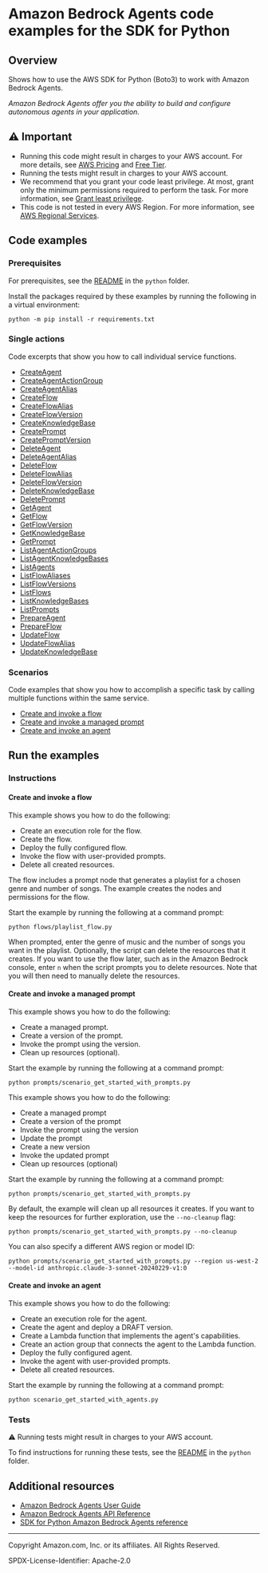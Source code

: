 # Amazon Bedrock Agents code examples for the SDK for Python

## Overview

Shows how to use the AWS SDK for Python (Boto3) to work with Amazon Bedrock Agents.

<!--custom.overview.start-->
<!--custom.overview.end-->

_Amazon Bedrock Agents offer you the ability to build and configure autonomous agents in your application._

## ⚠ Important

* Running this code might result in charges to your AWS account. For more details, see [AWS Pricing](https://aws.amazon.com/pricing/) and [Free Tier](https://aws.amazon.com/free/).
* Running the tests might result in charges to your AWS account.
* We recommend that you grant your code least privilege. At most, grant only the minimum permissions required to perform the task. For more information, see [Grant least privilege](https://docs.aws.amazon.com/IAM/latest/UserGuide/best-practices.html#grant-least-privilege).
* This code is not tested in every AWS Region. For more information, see [AWS Regional Services](https://aws.amazon.com/about-aws/global-infrastructure/regional-product-services).

<!--custom.important.start-->
<!--custom.important.end-->

## Code examples

### Prerequisites

For prerequisites, see the [README](../../README.md#Prerequisites) in the `python` folder.

Install the packages required by these examples by running the following in a virtual environment:

```
python -m pip install -r requirements.txt
```

<!--custom.prerequisites.start-->
<!--custom.prerequisites.end-->

### Single actions

Code excerpts that show you how to call individual service functions.

- [CreateAgent](bedrock_agent_wrapper.py#L32)
- [CreateAgentActionGroup](bedrock_agent_wrapper.py#L61)
- [CreateAgentAlias](bedrock_agent_wrapper.py#L96)
- [CreateFlow](flows/flow.py#L18)
- [CreateFlowAlias](flows/flow_alias.py#L15)
- [CreateFlowVersion](flows/flow_version.py#L18)
- [CreateKnowledgeBase](knowledge_bases/knowledge_base.py#L29)
- [CreatePrompt](prompts/prompt.py#L18)
- [CreatePromptVersion](prompts/prompt.py#L84)
- [DeleteAgent](bedrock_agent_wrapper.py#L118)
- [DeleteAgentAlias](bedrock_agent_wrapper.py#L139)
- [DeleteFlow](flows/flow.py#L155)
- [DeleteFlowAlias](flows/flow_alias.py#L98)
- [DeleteFlowVersion](flows/flow_version.py#L91)
- [DeleteKnowledgeBase](knowledge_bases/knowledge_base.py#L165)
- [DeletePrompt](prompts/prompt.py#L159)
- [GetAgent](bedrock_agent_wrapper.py#L161)
- [GetFlow](flows/flow.py#L192)
- [GetFlowVersion](flows/flow_version.py#L54)
- [GetKnowledgeBase](knowledge_bases/knowledge_base.py#L86)
- [GetPrompt](prompts/prompt.py#L124)
- [ListAgentActionGroups](bedrock_agent_wrapper.py#L208)
- [ListAgentKnowledgeBases](bedrock_agent_wrapper.py#L237)
- [ListAgents](bedrock_agent_wrapper.py#L185)
- [ListFlowAliases](flows/flow_alias.py#L132)
- [ListFlowVersions](flows/flow_version.py#L128)
- [ListFlows](flows/flow.py#L229)
- [ListKnowledgeBases](knowledge_bases/knowledge_base.py#L195)
- [ListPrompts](prompts/prompt.py#L191)
- [PrepareAgent](bedrock_agent_wrapper.py#L266)
- [PrepareFlow](flows/flow.py#L58)
- [UpdateFlow](flows/flow.py#L112)
- [UpdateFlowAlias](flows/flow_alias.py#L55)
- [UpdateKnowledgeBase](knowledge_bases/knowledge_base.py#L116)

### Scenarios

Code examples that show you how to accomplish a specific task by calling multiple
functions within the same service.

- [Create and invoke a flow](flows/playlist_flow.py)
- [Create and invoke a managed prompt](prompts/scenario_get_started_with_prompts.py)
- [Create and invoke an agent](scenario_get_started_with_agents.py)


<!--custom.examples.start-->
<!--custom.examples.end-->

## Run the examples

### Instructions


<!--custom.instructions.start-->
<!--custom.instructions.end-->



#### Create and invoke a flow

This example shows you how to do the following:

- Create an execution role for the flow.
- Create the flow.
- Deploy the fully configured flow.
- Invoke the flow with user-provided prompts.
- Delete all created resources.

<!--custom.scenario_prereqs.bedrock-agent_GettingStartedWithBedrockFlows.start-->

The flow includes a prompt node that generates a playlist for a chosen genre
and number of songs. The example creates the nodes and permissions
for the flow.

<!--custom.scenario_prereqs.bedrock-agent_GettingStartedWithBedrockFlows.end-->

Start the example by running the following at a command prompt:

```
python flows/playlist_flow.py
```


<!--custom.scenarios.bedrock-agent_GettingStartedWithBedrockFlows.start-->

When prompted, enter the genre of music and the number of songs you want
in the playlist.
Optionally, the script can delete the resources that it creates. If you want to use the flow later, such as in the Amazon Bedrock console, enter `n` when the script prompts you to delete resources. Note that you will then need to manually delete the resources.

<!--custom.scenarios.bedrock-agent_GettingStartedWithBedrockFlows.end-->

#### Create and invoke a managed prompt

This example shows you how to do the following:

- Create a managed prompt.
- Create a version of the prompt.
- Invoke the prompt using the version.
- Clean up resources (optional).

<!--custom.scenario_prereqs.bedrock-agent_GettingStartedWithBedrockPrompts.start-->
<!--custom.scenario_prereqs.bedrock-agent_GettingStartedWithBedrockPrompts.end-->

Start the example by running the following at a command prompt:

```
python prompts/scenario_get_started_with_prompts.py
```


<!--custom.scenarios.bedrock-agent_GettingStartedWithBedrockPrompts.start-->

This example shows you how to do the following:

- Create a managed prompt
- Create a version of the prompt
- Invoke the prompt using the version
- Update the prompt
- Create a new version
- Invoke the updated prompt
- Clean up resources (optional)

Start the example by running the following at a command prompt:

```
python prompts/scenario_get_started_with_prompts.py
```

By default, the example will clean up all resources it creates. If you want to keep the resources for further exploration, use the `--no-cleanup` flag:

```
python prompts/scenario_get_started_with_prompts.py --no-cleanup
```

You can also specify a different AWS region or model ID:

```
python prompts/scenario_get_started_with_prompts.py --region us-west-2 --model-id anthropic.claude-3-sonnet-20240229-v1:0
```

<!--custom.scenarios.bedrock-agent_GettingStartedWithBedrockPrompts.end-->

#### Create and invoke an agent

This example shows you how to do the following:

- Create an execution role for the agent.
- Create the agent and deploy a DRAFT version.
- Create a Lambda function that implements the agent's capabilities.
- Create an action group that connects the agent to the Lambda function.
- Deploy the fully configured agent.
- Invoke the agent with user-provided prompts.
- Delete all created resources.

<!--custom.scenario_prereqs.bedrock-agent_GettingStartedWithBedrockAgents.start-->
<!--custom.scenario_prereqs.bedrock-agent_GettingStartedWithBedrockAgents.end-->

Start the example by running the following at a command prompt:

```
python scenario_get_started_with_agents.py
```


<!--custom.scenarios.bedrock-agent_GettingStartedWithBedrockAgents.start-->
<!--custom.scenarios.bedrock-agent_GettingStartedWithBedrockAgents.end-->

### Tests

⚠ Running tests might result in charges to your AWS account.


To find instructions for running these tests, see the [README](../../README.md#Tests)
in the `python` folder.



<!--custom.tests.start-->
<!--custom.tests.end-->

## Additional resources

- [Amazon Bedrock Agents User Guide](https://docs.aws.amazon.com/bedrock/latest/userguide/agents.html)
- [Amazon Bedrock Agents API Reference](https://docs.aws.amazon.com/bedrock/latest/APIReference/API_Operations_Agents_for_Amazon_Bedrock.html)
- [SDK for Python Amazon Bedrock Agents reference](https://boto3.amazonaws.com/v1/documentation/api/latest/reference/services/bedrock-agent.html)

<!--custom.resources.start-->
<!--custom.resources.end-->

---

Copyright Amazon.com, Inc. or its affiliates. All Rights Reserved.

SPDX-License-Identifier: Apache-2.0

